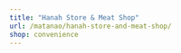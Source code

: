 ```yaml
---
title: "Hanah Store & Meat Shop"
url: /matanao/hanah-store-and-meat-shop/
shop: convenience
---
```

